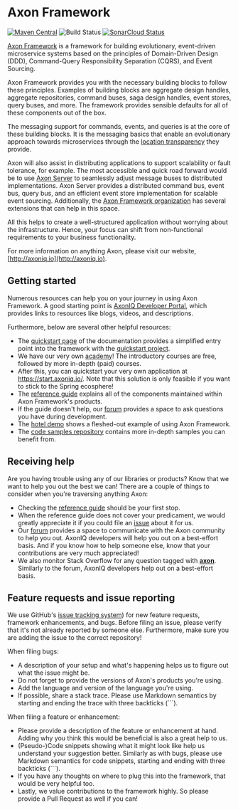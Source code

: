 # Axon Framework
[![Maven Central](https://maven-badges.herokuapp.com/maven-central/org.axonframework/axon/badge.svg)](https://maven-badges.herokuapp.com/maven-central/org.axonframework/axon)
![Build Status](https://github.com/AxonFramework/AxonFramework/workflows/Axon%20Framework/badge.svg?branch=master)
[![SonarCloud Status](https://sonarcloud.io/api/project_badges/measure?project=AxonFramework_AxonFramework&metric=alert_status)](https://sonarcloud.io/dashboard?id=AxonFramework_AxonFramework)

[Axon Framework](https://developer.axoniq.io/axon-framework/overview) is a framework for building evolutionary, event-driven microservice systems based on the principles of Domain-Driven Design (DDD), Command-Query Responsibility Separation (CQRS), and Event Sourcing.

Axon Framework provides you with the necessary building blocks to follow these principles.
Examples of building blocks are aggregate design handles, aggregate repositories, command buses, saga design handles, event stores, query buses, and more.
The framework provides sensible defaults for all of these components out of the box.

The messaging support for commands, events, and queries is at the core of these building blocks. 
It is the messaging basics that enable an evolutionary approach towards microservices through the [location transparency](https://en.wikipedia.org/wiki/Location_transparency) they provide.

Axon will also assist in distributing applications to support scalability or fault tolerance, for example.
The most accessible and quick road forward would be to use [Axon Server](https://developer.axoniq.io/axon-server/overview) to seamlessly adjust message buses to distributed implementations.
Axon Server provides a distributed command bus, event bus, query bus, and an efficient event store implementation for scalable event sourcing.
Additionally, the [Axon Framework organization](https://github.com/AxonFramework) has several extensions that can help in this space.

All this helps to create a well-structured application without worrying about the infrastructure.
Hence, your focus can shift from non-functional requirements to your business functionality.

For more information on anything Axon, please visit our website, [http://axoniq.io](http://axoniq.io).

## Getting started

Numerous resources can help you on your journey in using Axon Framework.
A good starting point is [AxonIQ Developer Portal](https://developer.axoniq.io/), which provides links to resources like blogs, videos, and descriptions.

Furthermore, below are several other helpful resources:
* The [quickstart page](https://docs.axoniq.io/reference-guide/getting-started/quick-start) of the documentation provides a simplified entry point into the framework with the [quickstart project](https://download.axoniq.io/quickstart/AxonQuickStart.zip).
* We have our very own [academy](https://academy.axoniq.io/)! 
  The introductory courses are free, followed by more in-depth (paid) courses.
* After this, you can quickstart your very own application at https://start.axoniq.io/. 
  Note that this solution is only feasible if you want to stick to the Spring ecosphere!
* The [reference guide](https://docs.axoniq.io) explains all of the components maintained within Axon Framework's products.
* If the guide doesn't help, our [forum](https://discuss.axoniq.io/) provides a space to ask questions you have during development.
* The [hotel demo](https://github.com/AxonIQ/hotel-demo) shows a fleshed-out example of using Axon Framework.
* The [code samples repository](https://github.com/AxonIQ/code-samples) contains more in-depth samples you can benefit from.

## Receiving help

Are you having trouble using any of our libraries or products?
Know that we want to help you out the best we can!
There are a couple of things to consider when you're traversing anything Axon:

* Checking the [reference guide](https://docs.axoniq.io) should be your first stop.
* When the reference guide does not cover your predicament, we would greatly appreciate it if you could file an [issue](https://github.com/AxonIQ/reference-guide/issues) about it for us.
* Our [forum](https://discuss.axoniq.io/) provides a space to communicate with the Axon community to help you out. 
  AxonIQ developers will help you out on a best-effort basis. 
  And if you know how to help someone else, know that your contributions are very much appreciated!
* We also monitor Stack Overflow for any question tagged with [**axon**](https://stackoverflow.com/questions/tagged/axon). 
  Similarly to the forum, AxonIQ developers help out on a best-effort basis.

## Feature requests and issue reporting

We use GitHub's [issue tracking system](https://github.com/AxonFramework/AxonFramework/issues)) for new feature requests, framework enhancements, and bugs.
Before filing an issue, please verify that it's not already reported by someone else. 
Furthermore, make sure you are adding the issue to the correct repository!

When filing bugs:
* A description of your setup and what's happening helps us to figure out what the issue might be.
* Do not forget to provide the versions of Axon's products you're using.
* Add the language and version of the language you're using.
* If possible, share a stack trace. 
  Please use Markdown semantics by starting and ending the trace with three backticks (```).

When filing a feature or enhancement:
* Please provide a description of the feature or enhancement at hand. 
  Adding why you think this would be beneficial is also a great help to us.
* (Pseudo-)Code snippets showing what it might look like help us understand your suggestion better.
  Similarly as with bugs, please use Markdown semantics for code snippets, starting and ending with three backticks (```).
* If you have any thoughts on where to plug this into the framework, that would be very helpful too.
* Lastly, we value contributions to the framework highly. 
  So please provide a Pull Request as well if you can!
